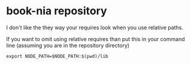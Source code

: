 book-nia repository
===================

I don't like the they way your requires look when you use relative paths.

If you want to omit using relative requires than put this in your command line (assuming you are in the repository directory)

`export NODE_PATH=$NODE_PATH:$(pwd)/lib`